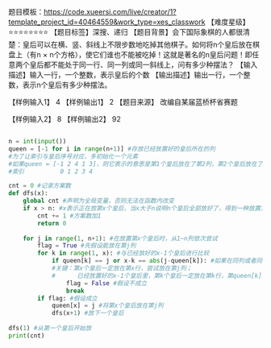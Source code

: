 题目模板：https://code.xueersi.com/live/creator/1?template_project_id=40464559&work_type=xes_classwork 
【难度星级】⭐⭐⭐⭐⭐⭐⭐⭐
【题目标签】深搜、递归
【题目背景】会下国际象棋的人都很清楚：皇后可以在横、竖、斜线上不限步数地吃掉其他棋子。如何将n个皇后放在棋盘上（有n × n个方格），使它们谁也不能被吃掉！这就是著名的n皇后问题！即任意两个皇后都不能处于同一行、同一列或同一斜线上，问有多少种摆法？
【输入描述】输入一行，一个整数，表示皇后的个数
【输出描述】输出一行，一个整数，表示n个皇后有多少种摆法。

【样例输入1】
4
【样例输出1】
2
【题目来源】
改编自某届蓝桥杯省赛题

【样例输入2】
8
【样例输出2】
92


```python 

n = int(input())
queen = [-1 for i in range(n+1)] #存放已经放置好的皇后所在的列
#为了让索引与皇后序号对应，多初始化一个元素
#如果queen = [-1 2 4 1 3]，则它表示的意思是第1个皇后放在了第2列，第2个皇后放在了第4列，以此类推
#索引          0 1 2 3 4

cnt = 0 #记录方案数
def dfs(x):
    global cnt #声明为全局变量，否则无法在函数内改变
    if x > n: #x表示正在放第x个皇后，当x大于n说明n个皇后全部放好了，得到一种放置方法
        cnt += 1 #方案数加1
        return 0
        
    for j in range(1, n+1): #在放置第x个皇后时，从1~n列依次尝试
        flag = True #先假设能放在第j列
        for k in range(1, x): #与已经放好的x-1个皇后进行比较
            if queen[k] == j or x-k == abs(j-queen[k]): #如果在同列或者同对角线
            #关键：第x个皇后一定放在第x行，尝试放在第j列；
            #      已经放置好的x-1个皇后里，第k个皇后一定放在第k行，第queen[k]列
                flag = False #假设不成立
                break
        if flag: #假设成立
            queen[x] = j #将第x个皇后放在第j列
            dfs(x+1) #放下一个皇后
            
dfs(1) #从第一个皇后开始放
print(cnt)


```